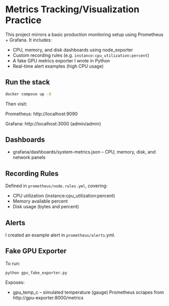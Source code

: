 # Metrics Tracking/Visualization Practice

This project mirrors a basic production monitoring setup using Prometheus + Grafana. It includes:

- CPU, memory, and disk dashboards using node_exporter
- Custom recording rules (e.g. `instance:cpu_utilization:percent`)
- A fake GPU metrics exporter I wrote in Python
- Real-time alert examples (high CPU usage)

## Run the stack

```bash
docker compose up -d
```

Then visit:

Prometheus: http://localhost:9090

Grafana: http://localhost:3000 (admin/admin)

## Dashboards

- grafana/dashboards/system-metrics.json – CPU, memory, disk, and network panels


## Recording Rules

Defined in `prometheus/node.rules.yml`, covering:

- CPU utilization (instance:cpu_utilization:percent)
- Memory available percent
- Disk usage (bytes and percent)

## Alerts

I created an example alert in `prometheus/alerts`.yml.

## Fake GPU Exporter

To run:

    python gpu_fake_exporter.py

Exposes:

- gpu_temp_c – simulated temperature (gauge)
Prometheus scrapes from http://gpu-exporter:8000/metrics



